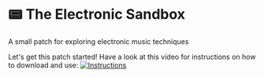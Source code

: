 # 📟 The Electronic Sandbox
A small patch for exploring electronic music techniques

Let's get this patch started! Have a look at this video for instructions on how to download and use:
[![Instructions](https://img.youtube.com/vi/XQ27i7EpH6M/0.jpg)](https://www.youtube.com/watch?v=XQ27i7EpH6M)
